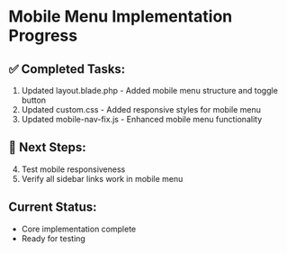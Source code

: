 # Mobile Menu Implementation Progress

## ✅ Completed Tasks:
1. Updated layout.blade.php - Added mobile menu structure and toggle button
2. Updated custom.css - Added responsive styles for mobile menu
3. Updated mobile-nav-fix.js - Enhanced mobile menu functionality

## 🔄 Next Steps:
4. Test mobile responsiveness
5. Verify all sidebar links work in mobile menu

## Current Status:
- Core implementation complete
- Ready for testing
